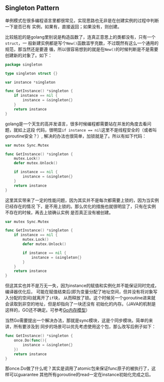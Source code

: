 ## Singleton Pattern

单例模式在很多编程语言里都很常见，实现思路也无非是在创建实例的过程中判断一下是否已有
实例，如果有，直接返回；如果没有，则创建。

比较尴尬的是golang里别说是构造函数了，连真正意思上的类都没有，只有一个`struct`，一
般新建实例都是写个`New()`函数滥竽充数，不过既然有这么一个通用的规范，那当然还是要遵
循，所以很容易想到的就是在`New()`的时候判断是不是需要创建新的对象了。如下：

``` go
package singleton

type singleton struct {}

var instance *singleton

func GetInstance() *singleton {
    if instance == nil {
        instance = &singleton{}
    }
    return instance
}
```
golang是一个天生的高并发语言，很多时候编程都需要站在并发的角度去看问题，就如上这段
代码，很明显`if instance == nil`这里不是线程安全的（或者叫goroutine安全？）,
解决的办法也很简单，加锁就是了。所以有如下代码：
``` go
var mutex Sync.Mutex

func GetInstance() *singleton {
    mutex.Lock()
    defer mutex.Unlock()

    if instance == nil {
        instance = &singleton{}
    }
    return instance
}
```
这里其实带来了一定的性能问题，因为其实并不是每次都需要上锁的，因为当实例已经存在的情况
下，是不用上锁的。那么优化的措施也就很明显了，只有在实例不存在的时候，再去上锁确认实例
是否真正没有被创建。
``` go
var mutex Sync.Mutex

func GetInstance() *singleton {
    if instance == nil {
        mutex.Lock()
        defer mutex.Unlock()

        if instance == nil {
            instance = &singleton{}
        }
    }
    return instance
}
```
但这其实也并不是万无一失，因为instance的赋值和实例化并不能保证同时完成，编译器优化后，
可能在赋值结束后(即为变量分配了地址空间，但并没有将对象写入分配的空间)就离开了`if`块，
从而释放了锁。这个时候另一个goroutine进来就会读取到非空的地址，但是却指向了一块还没有
初始化的内存。（JAVA的机制是这样的，GO还不确定。可参考[Go内存模型](https://golang.org/ref/mem#tmp_9)）

当然Go需要提出一个解决办法，那就是sync模块，这是个同步模块。简单的来讲，所有要涉及到
同步的场景可以优先考虑使用这个包，那么改写后例子如下：

``` go
func GetInstance() *singleton {
    once.Do(func(){
        instance = &singleton{}
    })
    return instance
}
```

那once.Do做了什么呢？其实是调用了atomic包来保证func原子的被执行了，这样可以guarantee
其他所有goroutine的read一定在instance初始化完成之后。